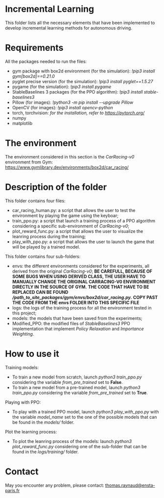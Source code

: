 # Incremental Learning

This folder lists all the necessary elements that have been implemented to develop incremental learning methods for autonomous driving.

# Requirements

All the packages needed to run the files:
- gym package with box2d environment (for the simulation): *!pip3 install gym[box2d]==0.21.0*
- pyglet precise version (for the simulation): *!pip3 install pyglet==1.5.27*
- pygame (for the simulation): *!pip3 install pygame*
- StableBaselines 3 packages (for the PPO algorithm): *!pip3 install stable-baselines3*
- Pillow (for images): *!python3 -m pip install --upgrade Pillow*
- OpenCV (for images): *!pip3 install opencv-python*
- torch, torchvision: *for the installation, refer to https://pytorch.org/*
- numpy
- matplotlib

# The environment

The environment considered in this section is the *CarRacing-v0* environment from Gym: https://www.gymlibrary.dev/environments/box2d/car_racing/

# Description of the folder

This folder contains four files:
- car_racing_human.py: a script that allows the user to test the environment by playing the game using the keyboar;
- train_ppo.py: a script that launch a training process of a PPO algorithm considering a specific sub-environment of *CarRacing-v0*;
- plot_reward_func.py: a script that allows the user to visualize the leanring process during the training;
- play_with_ppo.py: a script that allows the user to launch the game that will be played by a trained model.

This folder contains four sub-folders:
- envs: the different environments considered for the experiments, all derived from the original *CarRacing-v0*;
**BE CAREFULL, BECAUSE OF SOME BUGS WHEN USING DERIVED CLASS, THE USER HAVE TO MANUALLY CHANGE THE ORIGINAL CARRACING-V0 ENVIRONMENT DIRECTLY IN THE SOURCE OF GYM.**
**THE CODE THAT HAVE TO BE REPLACED CAN BE FOUND */path_to_site_packages/gym/envs/box2d/car_racing.py.***
**COPY PAST THE CODE FROM THE envs FOLDER INTO THIS SPECIFIC FILE**
- logs: the logs of the training process for all the environment tested in this project;
- models: the models that have been saved from the experiments;
- Modified_PPO: the modified files of *StableBaselines3* PPO implementation that implement *Policy Relaxation* and *Importance Weighting*.

# How to use it

Training models:
- To train a new model from scratch, launch *python3 train_ppo.py* considering the variable *from_pre_trained* set to **False**.
- To train a new model from a pre-trained model, launch *python3 train_ppo.py* considering the variable *from_pre_trained* set to **True**.

Playing with PPO:
- To play with a trained PPO model, launch *python3 play_with_ppo.py* with the variable *model_name* set to the one of the possible models that can be found in the *models/* folder.

Plot the learning process:
- To plot the leanring process of the models: launch *python3 plot_reward_func.py* considering one of the sub-folder that can be found in the *logs/training/* folder.

# Contact

May you encounter any problem, please contact: thomas.raynaud@ensta-paris.fr
